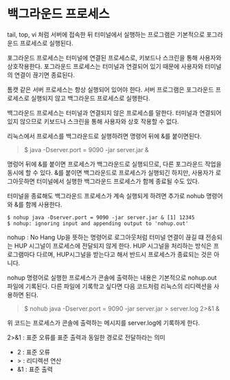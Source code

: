 # 백그라운드 프로세스

tail, top, vi 처럼 서버에 접속한 뒤 터미널에서 실행하는 프로그램은 기본적으로 포그라운드 프로세스로 실행된다.

포그라운드 프로세스는 터미널에 연결된 프로세스로, 키보드나 스크린을 통해 사용자와 상호작용한다. 포그라운드 프로세스는 터미널과 연결되어 있기 때문에 사용자와 터미널의 연결이 끊기면 종료된다.

톰캣 같은 서버 프로세스는 항상 실행되어 있어야 한다. 서버 프로그램은 포그라운드 프로세스로 실행되지 않고 백그라운드 프로세스로 실행한다.

백그라운드 프로세스는 터미널과 연결되지 않은 프로세스를 말한다. 터미널과 연결되어 있지 않으므로 키보드나 스크린을 통해 사용자와 상호 작용할 수 없다.

리눅스에서 프로세스를 백그라운드로 실행하려면 명령어 뒤에 &를 붙이면된다.
>$ java -Dserver.port = 9090 -jar server.jar &

명렁어 뒤에 &를 붙이면 프로세스가 백그라운드로 실행되므로, 다른 포그라운드 작업을 동시에 할 수 있다. &를 붙이면 백그라운드로 프로세스가 실행되긴 하지만, 사용자가 로그아웃하면 터미널에서 실행한 백그라운드 프로세스가 함께 종료될 수도 있다.

터미널을 종료해도 백그라운드 프로세스가 계속 실행되게 하려면 추가로 nohub 명령어와 &를 함께 사용한다.

```shell
$ nohup java -Dserver.port = 9090 -jar server.jar & [1] 12345
$ nohup: ignoring input and appending output to 'nohup.out'
```

nohup : No Hang Up을 뜻하는 명령어로 로그아웃처럼 터미널 연결이 끊길 떄 전송되는 HUP 시그널이 프로세스에 전달되지 않게 한다. HUP 시그널을 처리하는 방식은 프로그램마다 다르며, HUP시그널을 받는다고 해서 반드시 프로세스가 종료되는 것은 아니다.

nohup 명령어로 실행한 프로세스가 콘솔에 출력하는 내용은 기본적으로 nohup.out 파일에 기록된다. 다른 파일에 기록학고 싶다면 다음 코드처럼 리눅스의 리디렉션을 사용하면 된다.

>$ nohub java -Dserver.port = 9090 -jar server.jar > server.log 2>&1 &

위 코드는 프로세스가 콘솔에 출력하는 메시지를 server.log에 기록하게 한다.

2>&1 : 표준 오류를 표준 출력과 동일한 경로로 전달하라는 의미
- 2 : 표준 오류
- \> : 리디렉션 연산
- &1 : 표준 출력
